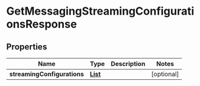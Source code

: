 

# GetMessagingStreamingConfigurationsResponse


## Properties

| Name | Type | Description | Notes |
|------------ | ------------- | ------------- | -------------|
|**streamingConfigurations** | [**List**](List.md) |  |  [optional] |




